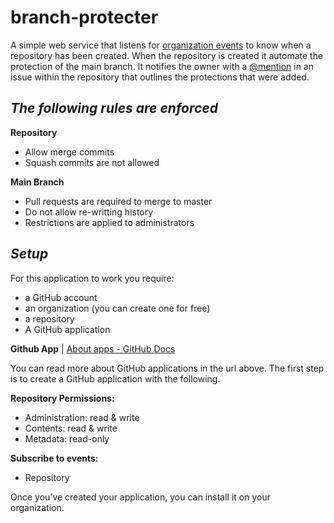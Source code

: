 # branch-protecter
A simple web service that listens for  [organization events](https://developer.github.com/webhooks/#events)  to know when a repository has been created. When the repository is created it automate the protection of the main branch. It notifies the owner with a  [@mention](https://help.github.com/articles/basic-writing-and-formatting-syntax/#mentioning-users-and-teams)  in an issue within the repository that outlines the protections that were added.

## *The following rules are enforced*
**Repository**
* Allow merge commits
* Squash commits are not allowed
	
**Main Branch**
* Pull requests are required to merge to master
* Do not allow re-writting history
* Restrictions are applied to administrators

## *Setup*
For this application to work you require:
* a GitHub account
* an organization (you can create one for free)
* a repository
* A GitHub application

**Github App** | [About apps - GitHub Docs](https://docs.github.com/en/developers/apps/getting-started-with-apps/about-apps)

You can read more about GitHub applications in the url above. The first step is to create a GitHub application with the following.

**Repository Permissions:**
* Administration: read & write
* Contents: read & write
* Metadata: read-only

**Subscribe to events:**
* Repository

Once you’ve created your application, you can install it on your organization.
